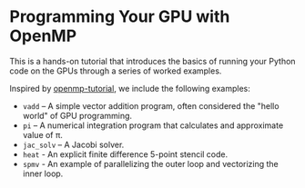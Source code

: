 # Programming Your GPU with OpenMP

This is a hands-on tutorial that introduces the basics of running your Python code on the GPUs 
through a series of worked examples.

Inspired by [openmp-tutorial](https://github.com/UoB-HPC/openmp-tutorial), we include the following examples:

* `vadd` – A simple vector addition program, often considered the "hello world" of GPU programming.
* `pi` – A numerical integration program that calculates and approximate value of π.
* `jac_solv` – A Jacobi solver.
* `heat` - An explicit finite difference 5-point stencil code.
* `spmv` - An example of parallelizing the outer loop and vectorizing the inner loop.

